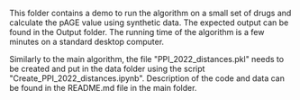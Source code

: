 This folder contains a demo to run the algorithm on a small set of drugs and calculate the pAGE value using synthetic data. The expected output can be found in the Output folder. The running time of the algorithm is a few minutes on a standard desktop computer.

Similarly to the main algorithm, the file "PPI_2022_distances.pkl" needs to be created and put in the data folder using the script "Create_PPI_2022_distances.ipynb". Description of the code and data can be found in the README.md file in the main folder.
